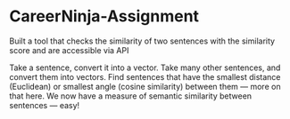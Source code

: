 # CareerNinja-Assignment
Built a tool that checks the similarity of two sentences with the similarity score and are accessible via API


Take a sentence, convert it into a vector.
Take many other sentences, and convert them into vectors.
Find sentences that have the smallest distance (Euclidean) or smallest angle (cosine similarity) between them — more on that here.
We now have a measure of semantic similarity between sentences — easy!
